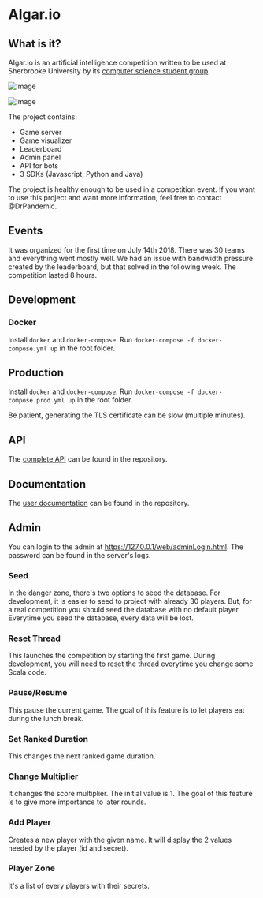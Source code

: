 # AIgar.io
## What is it?
AIgar.io is an artificial intelligence competition written to be used at
Sherbrooke University by its
[computer science student group](https://github.com/jdis).

![image](https://user-images.githubusercontent.com/3250155/43427356-30a688aa-9427-11e8-8da4-59d310e9a212.png)

![image](https://user-images.githubusercontent.com/3250155/43427370-3957d42c-9427-11e8-9ccf-390dbf434999.png)

The project contains:
- Game server
- Game visualizer
- Leaderboard
- Admin panel
- API for bots
- 3 SDKs (Javascript, Python and Java)

The project is healthy enough to be used in a competition event. If you want to
use this project and want more information, feel free to contact @DrPandemic.

## Events
It was organized for the first time on July 14th 2018. There was 30 teams and
everything went mostly well. We had an issue with bandwidth pressure created by
the leaderboard, but that solved in the following week. The competition lasted 8
hours.

## Development
### Docker
Install `docker` and `docker-compose`. Run
`docker-compose -f docker-compose.yml up` in the root folder.

## Production
Install `docker` and `docker-compose`. Run
`docker-compose -f docker-compose.prod.yml up` in the root folder.

Be patient, generating the TLS certificate can be slow (multiple minutes).

## API
The [complete API](API.md) can be found in the repository.

## Documentation
The [user documentation](documentation.md) can be found in the repository.

## Admin
You can login to the admin at https://127.0.0.1/web/adminLogin.html. The password
can be found in the server's logs.

### Seed
In the danger zone, there's two options to seed the database. For development,
it is easier to seed to project with already 30 players. But, for a real
competition you should seed the database with no default player. Everytime you
seed the database, every data will be lost.

### Reset Thread
This launches the competition by starting the first game. During development,
you will need to reset the thread everytime you change some Scala code.

### Pause/Resume
This pause the current game. The goal of this feature is to let players eat
during the lunch break.

### Set Ranked Duration
This changes the next ranked game duration.

### Change Multiplier
It changes the score multiplier. The initial value is 1. The goal of this
feature is to give more importance to later rounds.

### Add Player
Creates a new player with the given name. It will display the 2 values needed
by the player (id and secret).

### Player Zone
It's a list of every players with their secrets.
